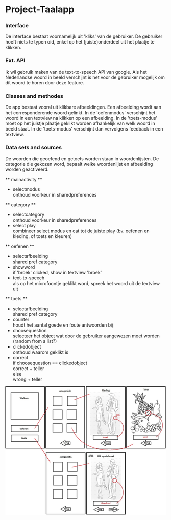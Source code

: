 Project-Taalapp
=================

### Interface
De interface bestaat voornamelijk uit 'kliks' van de gebruiker. De gebruiker hoeft niets te typen oid, enkel op het (juiste)onderdeel uit het plaatje te klikken. 

### Ext. API
Ik wil gebruik maken van de text-to-speech API van google. Als het Nederlandse woord in beeld verschijnt is het voor de gebruiker mogelijk om dit woord te horen door deze feature.

### Classes and methodes
De app bestaat vooral uit klikbare afbeeldingen. Een afbeelding wordt aan het corresponderende woord gelinkt. In de 'oefenmodus' verschijnt het woord in een textview na klikken op een afbeelding. In de 'toets-modus' moet op het juistje plaatje geklikt worden afhankelijk van welk woord in beeld staat. In de 'toets-modus' verschijnt dan vervolgens feedback in een textview. 

### Data sets and sources
De woorden die geoefend en getoets worden staan in woordenlijsten. De categorie die gekozen word, bepaalt welke woordenlijst en afbeelding worden geactiveerd.  

** mainactivity **  
* selectmodus  
onthoud voorkeur in sharedpreferences  
  
** category **  
* selectcategory  
onthoud voorkeur in sharedpreferences  
* select play  
combineer select modus en cat tot de juiste play (bv. oefenen en kleding, of toets en kleuren)  
  
** oefenen **  
* selectafbeelding    
shared pref category  
* showword  
if 'broek' clicked, show in textview 'broek'  
* text-to-speech  
als op het microfoontje geklikt word, spreek het woord uit de textview uit
  
** toets **  
* selectafbeelding  
shared pref category  
* counter  
houdt het aantal goede en foute antwoorden bij  
* choosequestion  
selecteer het object wat door de gebruiker aangewezen moet worden (random from a list?)  
* clickedobject  
onthoud waarom geklikt is  
* correct  
if choosequestion == clickedobject  
  correct + teller  
else  
  wrong + teller  
  

![schets](https://github.com/RosannevanderPol/Project/blob/master/doc/schets.jpg?raw=true)
